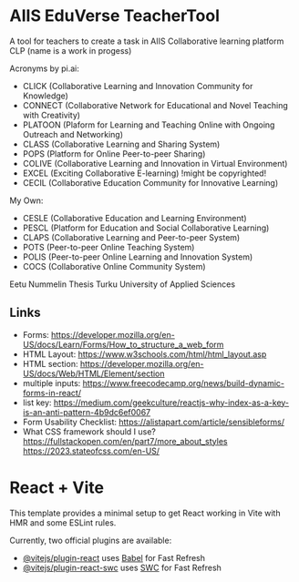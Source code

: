 # AIIS EduVerse TeacherTool
 A tool for teachers to create a task in AIIS Collaborative learning platform CLP (name is a work in progess)

Acronyms by pi.ai:
 + CLICK (Collaborative Learning and Innovation Community for Knowledge)
 + CONNECT (Collaborative Network for Educational and Novel Teaching with Creativity)
 + PLATOON (Plaform for Learning and Teaching Online with Ongoing Outreach and Networking)
 + CLASS (Collaborative Learning and Sharing System)
 + POPS (Platform for Online Peer-to-peer Sharing)
 + COLIVE (Collaborative Learning and Innovation in Virtual Environment)
 + EXCEL (Exciting Collaborative E-learning) !might be copyrighted!
 + CECIL (Collaborative Education Community for Innovative Learning)

 My Own:
 + CESLE (Collaborative Education and Learning Environment)
 + PESCL (Platform for Education and Social Collaborative Learning)
 + CLAPS (Collaborative Learning and Peer-to-peer System)
 + POTS (Peer-to-peer Online Teaching System)
 + POLIS (Peer-to-peer Online Learning and Innovation System)
 + COCS (Collaborative Online Community System)


 Eetu Nummelin
 Thesis
 Turku University of Applied Sciences

 ## Links
 + Forms: https://developer.mozilla.org/en-US/docs/Learn/Forms/How_to_structure_a_web_form
 + HTML Layout: https://www.w3schools.com/html/html_layout.asp
 + HTML section: https://developer.mozilla.org/en-US/docs/Web/HTML/Element/section 
 + multiple inputs: https://www.freecodecamp.org/news/build-dynamic-forms-in-react/
 + list key: https://medium.com/geekculture/reactjs-why-index-as-a-key-is-an-anti-pattern-4b9dc6ef0067
 + Form Usability Checklist: https://alistapart.com/article/sensibleforms/
 + What CSS framework should I use? https://fullstackopen.com/en/part7/more_about_styles
 https://2023.stateofcss.com/en-US/

# React + Vite

This template provides a minimal setup to get React working in Vite with HMR and some ESLint rules.

Currently, two official plugins are available:

- [@vitejs/plugin-react](https://github.com/vitejs/vite-plugin-react/blob/main/packages/plugin-react/README.md) uses [Babel](https://babeljs.io/) for Fast Refresh
- [@vitejs/plugin-react-swc](https://github.com/vitejs/vite-plugin-react-swc) uses [SWC](https://swc.rs/) for Fast Refresh
